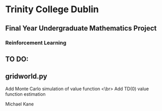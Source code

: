 # Trinity College Dublin
## Final Year Undergraduate Mathematics Project
### Reinforcement Learning 

**TO DO**:
---
gridworld.py
---
Add Monte Carlo simulation of value function <\br>
Add TD(0) value function estimation







Michael Kane
